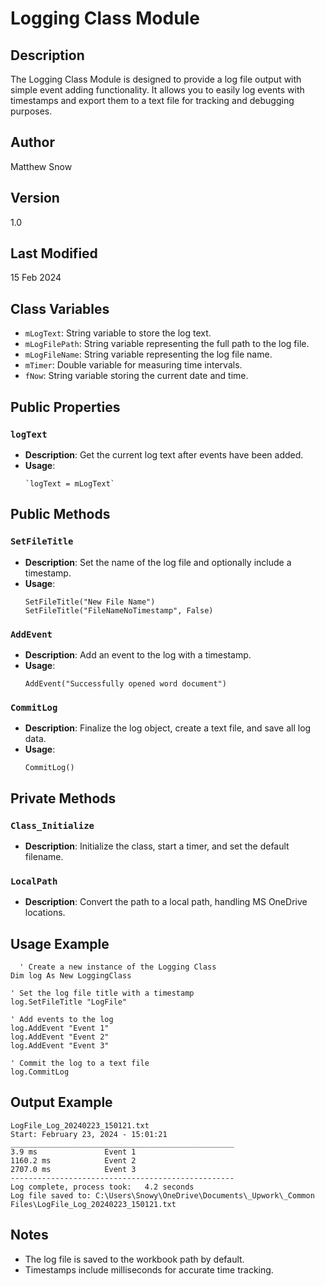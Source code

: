 # Logging Class Module

## Description

The Logging Class Module is designed to provide a log file output with simple event adding functionality. It allows you to easily log events with timestamps and export them to a text file for tracking and debugging purposes.

## Author

Matthew Snow

## Version

1.0

## Last Modified

15 Feb 2024

## Class Variables

- `mLogText`: String variable to store the log text.
- `mLogFilePath`: String variable representing the full path to the log file.
- `mLogFileName`: String variable representing the log file name.
- `mTimer`: Double variable for measuring time intervals.
- `fNow`: String variable storing the current date and time.

## Public Properties

### `logText`

- **Description**: Get the current log text after events have been added.
- **Usage**: 
  ```vba
  `logText = mLogText`
  ```

## Public Methods
### `SetFileTitle`
- **Description**: Set the name of the log file and optionally include a timestamp.
- **Usage**:
  ```vba
  SetFileTitle("New File Name")
  SetFileTitle("FileNameNoTimestamp", False)
  ```
### `AddEvent`
- **Description**: Add an event to the log with a timestamp.
- **Usage**:
  ```vba
  AddEvent("Successfully opened word document")
  ```
### `CommitLog`
- **Description**: Finalize the log object, create a text file, and save all log data.
- **Usage**:
  ```vba
  CommitLog()
  ```

## Private Methods
### `Class_Initialize`
- **Description**: Initialize the class, start a timer, and set the default filename.
### `LocalPath`
- **Description**: Convert the path to a local path, handling MS OneDrive locations.

## Usage Example
```vba
  ' Create a new instance of the Logging Class
Dim log As New LoggingClass

' Set the log file title with a timestamp
log.SetFileTitle "LogFile"

' Add events to the log
log.AddEvent "Event 1"
log.AddEvent "Event 2"
log.AddEvent "Event 3"

' Commit the log to a text file
log.CommitLog
```

## Output Example
```
LogFile_Log_20240223_150121.txt
Start: February 23, 2024 - 15:01:21
__________________________________________________
3.9 ms               Event 1
1160.2 ms            Event 2
2707.0 ms            Event 3
--------------------------------------------------
Log complete, process took:   4.2 seconds
Log file saved to: C:\Users\Snowy\OneDrive\Documents\_Upwork\_Common Files\LogFile_Log_20240223_150121.txt
```

## Notes
- The log file is saved to the workbook path by default.
- Timestamps include milliseconds for accurate time tracking.
